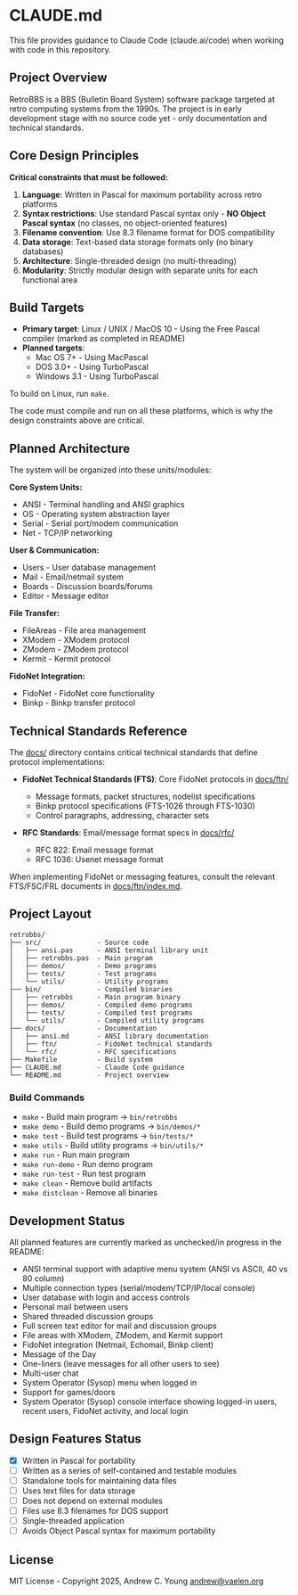 # CLAUDE.md

This file provides guidance to Claude Code (claude.ai/code) when working with code in this repository.

## Project Overview

RetroBBS is a BBS (Bulletin Board System) software package targeted at retro computing systems from the 1990s. The project is in early development stage with no source code yet - only documentation and technical standards.

## Core Design Principles

**Critical constraints that must be followed:**

1. **Language**: Written in Pascal for maximum portability across retro platforms
2. **Syntax restrictions**: Use standard Pascal syntax only - **NO Object Pascal syntax** (no classes, no object-oriented features)
3. **Filename convention**: Use 8.3 filename format for DOS compatibility
4. **Data storage**: Text-based data storage formats only (no binary databases)
5. **Architecture**: Single-threaded design (no multi-threading)
6. **Modularity**: Strictly modular design with separate units for each functional area

## Build Targets

- **Primary target**: Linux / UNIX / MacOS 10 - Using the Free Pascal compiler (marked as completed in README)
- **Planned targets**:
  - Mac OS 7+ - Using MacPascal
  - DOS 3.0+ - Using TurboPascal
  - Windows 3.1 - Using TurboPascal

To build on Linux, run `make`.

The code must compile and run on all these platforms, which is why the design constraints above are critical.

## Planned Architecture

The system will be organized into these units/modules:

**Core System Units:**
- ANSI - Terminal handling and ANSI graphics
- OS - Operating system abstraction layer
- Serial - Serial port/modem communication
- Net - TCP/IP networking

**User & Communication:**
- Users - User database management
- Mail - Email/netmail system
- Boards - Discussion boards/forums
- Editor - Message editor

**File Transfer:**
- FileAreas - File area management
- XModem - XModem protocol
- ZModem - ZModem protocol
- Kermit - Kermit protocol

**FidoNet Integration:**
- FidoNet - FidoNet core functionality
- Binkp - Binkp transfer protocol

## Technical Standards Reference

The [docs/](docs/) directory contains critical technical standards that define protocol implementations:

- **FidoNet Technical Standards (FTS)**: Core FidoNet protocols in [docs/ftn/](docs/ftn/)
  - Message formats, packet structures, nodelist specifications
  - Binkp protocol specifications (FTS-1026 through FTS-1030)
  - Control paragraphs, addressing, character sets

- **RFC Standards**: Email/message format specs in [docs/rfc/](docs/rfc/)
  - RFC 822: Email message format
  - RFC 1036: Usenet message format

When implementing FidoNet or messaging features, consult the relevant FTS/FSC/FRL documents in [docs/ftn/index.md](docs/ftn/index.md).

## Project Layout

```
retrobbs/
├── src/              - Source code
│   ├── ansi.pas      - ANSI terminal library unit
│   ├── retrobbs.pas  - Main program
│   ├── demos/        - Demo programs
│   ├── tests/        - Test programs
│   └── utils/        - Utility programs
├── bin/              - Compiled binaries
│   ├── retrobbs      - Main program binary
│   ├── demos/        - Compiled demo programs
│   ├── tests/        - Compiled test programs
│   └── utils/        - Compiled utility programs
├── docs/             - Documentation
│   ├── ansi.md       - ANSI library documentation
│   ├── ftn/          - FidoNet technical standards
│   └── rfc/          - RFC specifications
├── Makefile          - Build system
├── CLAUDE.md         - Claude Code guidance
└── README.md         - Project overview
```

### Build Commands

- `make` - Build main program → `bin/retrobbs`
- `make demo` - Build demo programs → `bin/demos/*`
- `make test` - Build test programs → `bin/tests/*`
- `make utils` - Build utility programs → `bin/utils/*`
- `make run` - Run main program
- `make run-demo` - Run demo program
- `make run-test` - Run test program
- `make clean` - Remove build artifacts
- `make distclean` - Remove all binaries

## Development Status

All planned features are currently marked as unchecked/in progress in the README:
- ANSI terminal support with adaptive menu system (ANSI vs ASCII, 40 vs 80 column)
- Multiple connection types (serial/modem/TCP/IP/local console)
- User database with login and access controls
- Personal mail between users
- Shared threaded discussion groups
- Full screen text editor for mail and discussion groups
- File areas with XModem, ZModem, and Kermit support
- FidoNet integration (Netmail, Echomail, Binkp client)
- Message of the Day
- One-liners (leave messages for all other users to see)
- Multi-user chat
- System Operator (Sysop) menu when logged in
- Support for games/doors
- System Operator (Sysop) console interface showing logged-in users, recent users, FidoNet activity, and local login

## Design Features Status

- [x] Written in Pascal for portability
- [ ] Written as a series of self-contained and testable modules
- [ ] Standalone tools for maintaining data files
- [ ] Uses text files for data storage
- [ ] Does not depend on external modules
- [ ] Files use 8.3 filenames for DOS support
- [ ] Single-threaded application
- [ ] Avoids Object Pascal syntax for maximum portability

## License

MIT License - Copyright 2025, Andrew C. Young <andrew@vaelen.org>
